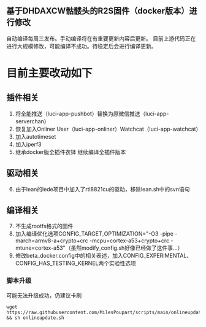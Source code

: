 ## 基于DHDAXCW骷髅头的R2S固件（docker版本）进行修改

自动编译每周三发布。手动编译将在有重要更新内容后更新。
目前上游代码正在进行大规模修改，可能编译不成功。待稳定后会进行编译更新。

# 目前主要改动如下

## 插件相关
1. 将全能推送（luci-app-pushbot）替换为原微信推送（luci-app-serverchan）
2. 恢复加入Onliner User（luci-app-onliner）Watchcat（luci-app-watchcat）
3. 加入autotimeset
4. 加入iperf3
5. 继承docker版全插件衣钵 继续编译全插件版本

## 驱动相关
6. 由于lean的lede项目中加入了rtl8821cu的驱动，移除lean.sh中的svn语句

## 编译相关
7. 不生成rootfs格式的固件
8. 加入编译优化选项CONFIG_TARGET_OPTIMIZATION="-O3 -pipe -march=armv8-a+crypto+crc -mcpu=cortex-a53+crypto+crc -mtune=cortex-a53"（虽然modify_config.sh好像已经做了这件事...）
9. 修改beta_docker.config中的相关表述，加入CONFIG_EXPERIMENTAL、CONFIG_HAS_TESTING_KERNEL两个实验性选项

### 脚本升级
可能无法升级成功，仍建议卡刷
```
wget https://raw.githubusercontent.com/MilesPoupart/scripts/main/onlineupdate.sh && sh onlineupdate.sh
```